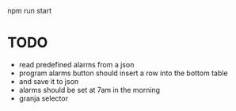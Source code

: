 npm run start


# TODO
- read predefined alarms from a json
- program alarms button should insert a row into the bottom table
- and save it to json
- alarms should be set at 7am in the morning
- granja selector